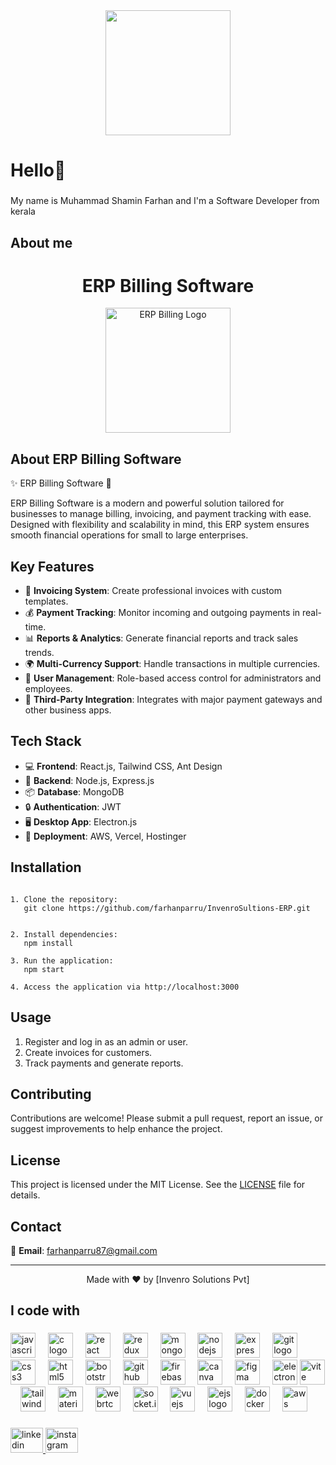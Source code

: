 <div align="center">
  <img height="200" src="https://i.pinimg.com/originals/38/d3/0e/38d30ecfe41c21551c043443d330d637.gif"  />
</div>

###

<h1 align="left">Hello👋</h1>

###

<p align="left">My name is Muhammad Shamin Farhan and I'm a  Software Developer from  kerala</p>

###

<h2 align="left">About me</h2>

###

<h1 align="center">ERP Billing Software</h1>

<p align="center">
  <img src="https://encrypted-tbn0.gstatic.com/images?q=tbn:ANd9GcQMjmJTBQRpm4IemnkEnENPh_GE4uSFkIBz2g&s" alt="ERP Billing Logo" width="200" />
</p>

<h2 align="left">About ERP Billing Software</h2>

<p align="left">
  ✨ ERP Billing Software 🚀
</p>

<p align="left">
  ERP Billing Software is a modern and powerful solution tailored for businesses to manage billing, invoicing, and payment tracking with ease. Designed with flexibility and scalability in mind, this ERP system ensures smooth financial operations for small to large enterprises.
</p>

<h2 align="left">Key Features</h2>

<ul>
  <li>📑 <strong>Invoicing System</strong>: Create professional invoices with custom templates.</li>
  <li>💰 <strong>Payment Tracking</strong>: Monitor incoming and outgoing payments in real-time.</li>
  <li>📊 <strong>Reports & Analytics</strong>: Generate financial reports and track sales trends.</li>
  <li>🌍 <strong>Multi-Currency Support</strong>: Handle transactions in multiple currencies.</li>
  <li>👥 <strong>User Management</strong>: Role-based access control for administrators and employees.</li>
  <li>🔗 <strong>Third-Party Integration</strong>: Integrates with major payment gateways and other business apps.</li>
</ul>

<h2 align="left">Tech Stack</h2>

 <ul>
    <li>💻 <strong>Frontend</strong>: React.js, Tailwind CSS, Ant Design</li>
    <li>🔧 <strong>Backend</strong>: Node.js, Express.js</li>
    <li>📦 <strong>Database</strong>: MongoDB</li>
    <li>🔒 <strong>Authentication</strong>: JWT</li>
    <li>🖥️ <strong>Desktop App</strong>: Electron.js</li>
    <li>🚀 <strong>Deployment</strong>: AWS, Vercel, Hostinger</li>
  </ul>

<h2 align="left">Installation</h2>

<pre><code>
1. Clone the repository:
   git clone https://github.com/farhanparru/InvenroSultions-ERP.git
 

2. Install dependencies:
   npm install

3. Run the application:
   npm start

4. Access the application via http://localhost:3000
</code></pre>

<h2 align="left">Usage</h2>

<ol>
  <li>Register and log in as an admin or user.</li>
  <li>Create invoices for customers.</li>
  <li>Track payments and generate reports.</li>
</ol>




  



<h2 align="left">Contributing</h2>

<p align="left">
  Contributions are welcome! Please submit a pull request, report an issue, or suggest improvements to help enhance the project.
</p>

<h2 align="left">License</h2>

<p align="left">
  This project is licensed under the MIT License. See the <a href="LICENSE">LICENSE</a> file for details.
</p>

<h2 align="left">Contact</h2>

<p align="left">
  📧 <strong>Email</strong>: <a href="mailto:farhanparru87@gmail.com">farhanparru87@gmail.com</a><br>
</p>

<hr />

<p align="center">
  Made with ❤️ by [Invenro Solutions Pvt]
</p>

###
<h2 align="left">I code with</h2>

###

<div align="left">
  <img src="https://cdn.jsdelivr.net/gh/devicons/devicon/icons/javascript/javascript-original.svg" height="40" alt="javascript logo"  />
  <img width="12" />
  <img src="https://cdn.jsdelivr.net/gh/devicons/devicon/icons/c/c-original.svg" height="40" alt="c logo"  />
  <img width="12" />
  <img src="https://cdn.jsdelivr.net/gh/devicons/devicon/icons/react/react-original.svg" height="40" alt="react logo"  />
  <img width="12" />
  <img src="https://cdn.jsdelivr.net/gh/devicons/devicon/icons/redux/redux-original.svg" height="40" alt="redux logo"  />
  <img width="12" />
  <img src="https://cdn.jsdelivr.net/gh/devicons/devicon/icons/mongodb/mongodb-original.svg" height="40" alt="mongodb logo"  />
  <img width="12" />
  <img src="https://cdn.jsdelivr.net/gh/devicons/devicon/icons/nodejs/nodejs-original.svg" height="40" alt="nodejs logo"  />
  <img width="12" />
  <img src="https://skillicons.dev/icons?i=express" height="40" alt="express logo"  />
  <img width="12" />
  <img src="https://skillicons.dev/icons?i=git" height="40" alt="git logo"  />
  <img width="12" />
  <img src="https://skillicons.dev/icons?i=css" height="40" alt="css3 logo"  />
  <img width="12" />
  <img src="https://skillicons.dev/icons?i=html" height="40" alt="html5 logo"  />
  <img width="12" />
  <img src="https://skillicons.dev/icons?i=bootstrap" height="40" alt="bootstrap logo"  />
  <img width="12" />
  <img src="https://skillicons.dev/icons?i=github" height="40" alt="github logo"  />
  <img width="12" />
  <img src="https://cdn.simpleicons.org/firebase/FFCA28" height="40" alt="firebase logo"  />
  <img width="12" />
  <img src="https://cdn.simpleicons.org/canva/00C4CC" height="40" alt="canva logo"  />
  <img width="12" />
  <img src="https://cdn.simpleicons.org/figma/F24E1E" height="40" alt="figma logo"  />
  <img width="12" />
  <img src="https://cdn.simpleicons.org/electron/47848F" height="40" alt="electron logo"  />
  <img src="https://cdn.simpleicons.org/vite/646CFF" height="40" alt="vite logo"  />
  <img width="12" />
  <img src="https://cdn.simpleicons.org/tailwindcss/06B6D4" height="40" alt="tailwindcss logo"  />
  <img width="12" />
  <img src="https://cdn.simpleicons.org/mui/007FFF" height="40" alt="materialui logo"  />
  <img width="12" />
  <img src="https://cdn.simpleicons.org/webrtc/333333" height="40" alt="webrtc logo"  />
  <img width="12" />
  <img src="https://cdn.simpleicons.org/socketdotio/010101" height="40" alt="socket.io logo"  />
  <img width="12" />
  <img src="https://cdn.jsdelivr.net/gh/devicons/devicon/icons/vuejs/vuejs-original.svg" height="40" alt="vuejs logo"  />
  <img width="12" />
  <img src="https://cdn.jsdelivr.net/gh/devicons/devicon/icons/express/express-original.svg" height="40" alt="ejs logo"  />
  <img width="12" />
  <img src="https://cdn.jsdelivr.net/gh/devicons/devicon/icons/docker/docker-original.svg" height="40" alt="docker logo"  />
  <img width="12" />
  <img src="https://cdn.jsdelivr.net/gh/devicons/devicon/icons/amazonwebservices/amazonwebservices-original.svg" height="40" alt="aws logo"  />
</div>

###

<div align="left">
  <a href="https://www.linkedin.com/in/muhammed-farhan-a59745275/" target="_blank">
    <img src="https://raw.githubusercontent.com/maurodesouza/profile-readme-generator/master/src/assets/icons/social/linkedin/default.svg" width="52" height="40" alt="linkedin logo"  />
  </a>
  <a href="https://www.instagram.com/farhan.parru?igsh=MXF0ZjE0NHlyZW50dA==" target="_blank">
    <img src="https://raw.githubusercontent.com/maurodesouza/profile-readme-generator/master/src/assets/icons/social/instagram/default.svg" width="52" height="40" alt="instagram logo"  />
  </a>
</div>

###
